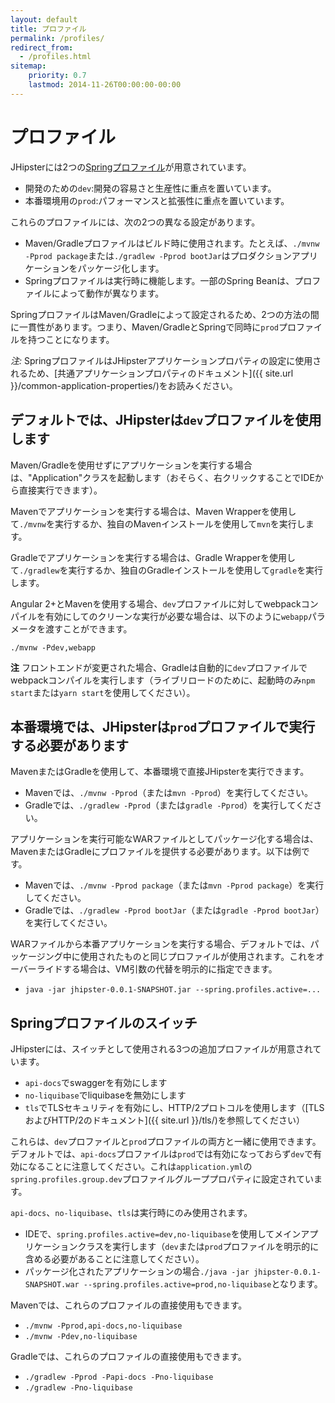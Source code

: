 ```yaml
---
layout: default
title: プロファイル
permalink: /profiles/
redirect_from:
  - /profiles.html
sitemap:
    priority: 0.7
    lastmod: 2014-11-26T00:00:00-00:00
---
```


# <i class="fa fa-group"></i>プロファイル

JHipsterには2つの[Springプロファイル](http://docs.spring.io/spring-boot/docs/current/reference/html/boot-features-profiles.html)が用意されています。

*   開発のための`dev`:開発の容易さと生産性に重点を置いています。
*   本番環境用の`prod`:パフォーマンスと拡張性に重点を置いています。

これらのプロファイルには、次の2つの異なる設定があります。

*   Maven/Gradleプロファイルはビルド時に使用されます。たとえば、`./mvnw -Pprod package`または`./gradlew -Pprod bootJar`はプロダクションアプリケーションをパッケージ化します。
*   Springプロファイルは実行時に機能します。一部のSpring Beanは、プロファイルによって動作が異なります。

SpringプロファイルはMaven/Gradleによって設定されるため、2つの方法の間に一貫性があります。つまり、Maven/GradleとSpringで同時に`prod`プロファイルを持つことになります。

_注:_ SpringプロファイルはJHipsterアプリケーションプロパティの設定に使用されるため、[共通アプリケーションプロパティのドキュメント]({{ site.url }}/common-application-properties/)をお読みください。

## デフォルトでは、JHipsterは`dev`プロファイルを使用します

Maven/Gradleを使用せずにアプリケーションを実行する場合は、"Application"クラスを起動します（おそらく、右クリックすることでIDEから直接実行できます）。

Mavenでアプリケーションを実行する場合は、Maven Wrapperを使用して`./mvnw`を実行するか、独自のMavenインストールを使用して`mvn`を実行します。

Gradleでアプリケーションを実行する場合は、Gradle Wrapperを使用して`./gradlew`を実行するか、独自のGradleインストールを使用して`gradle`を実行します。

Angular 2+とMavenを使用する場合、`dev`プロファイルに対してwebpackコンパイルを有効にしてのクリーンな実行が必要な場合は、以下のように`webapp`パラメータを渡すことができます。

  `./mvnw -Pdev,webapp`

**注** フロントエンドが変更された場合、Gradleは自動的に`dev`プロファイルでwebpackコンパイルを実行します（ライブリロードのために、起動時のみ`npm start`または`yarn start`を使用してください）。

## 本番環境では、JHipsterは`prod`プロファイルで実行する必要があります

MavenまたはGradleを使用して、本番環境で直接JHipsterを実行できます。

*   Mavenでは、`./mvnw -Pprod`（または`mvn -Pprod`）を実行してください。
*   Gradleでは、`./gradlew -Pprod`（または`gradle -Pprod`）を実行してください。

アプリケーションを実行可能なWARファイルとしてパッケージ化する場合は、MavenまたはGradleにプロファイルを提供する必要があります。以下は例です。

*   Mavenでは、`./mvnw -Pprod package`（または`mvn -Pprod package`）を実行してください。
*   Gradleでは、`./gradlew -Pprod bootJar`（または`gradle -Pprod bootJar`）を実行してください。

WARファイルから本番アプリケーションを実行する場合、デフォルトでは、パッケージング中に使用されたものと同じプロファイルが使用されます。これをオーバーライドする場合は、VM引数の代替を明示的に指定できます。

*   `java -jar jhipster-0.0.1-SNAPSHOT.jar --spring.profiles.active=...`

## Springプロファイルのスイッチ

JHipsterには、スイッチとして使用される3つの追加プロファイルが用意されています。

*   `api-docs`でswaggerを有効にします
*   `no-liquibase`でliquibaseを無効にします
*   `tls`でTLSセキュリティを有効にし、HTTP/2プロトコルを使用します（[TLSおよびHTTP/2のドキュメント]({{ site.url }}/tls/)を参照してください）

これらは、`dev`プロファイルと`prod`プロファイルの両方と一緒に使用できます。デフォルトでは、`api-docs`プロファイルは`prod`では有効になっておらず`dev`で有効になることに注意してください。これは`application.yml`の`spring.profiles.group.dev`プロファイルグループプロパティに設定されています。

`api-docs`、`no-liquibase`、`tls`は実行時にのみ使用されます。

*   IDEで、`spring.profiles.active=dev,no-liquibase`を使用してメインアプリケーションクラスを実行します（`dev`または`prod`プロファイルを明示的に含める必要があることに注意してください）。
*   パッケージ化されたアプリケーションの場合`./java -jar jhipster-0.0.1-SNAPSHOT.war --spring.profiles.active=prod,no-liquibase`となります。

Mavenでは、これらのプロファイルの直接使用もできます。

*   `./mvnw -Pprod,api-docs,no-liquibase`
*   `./mvnw -Pdev,no-liquibase`

Gradleでは、これらのプロファイルの直接使用もできます。

*   `./gradlew -Pprod -Papi-docs -Pno-liquibase`
*   `./gradlew -Pno-liquibase`
